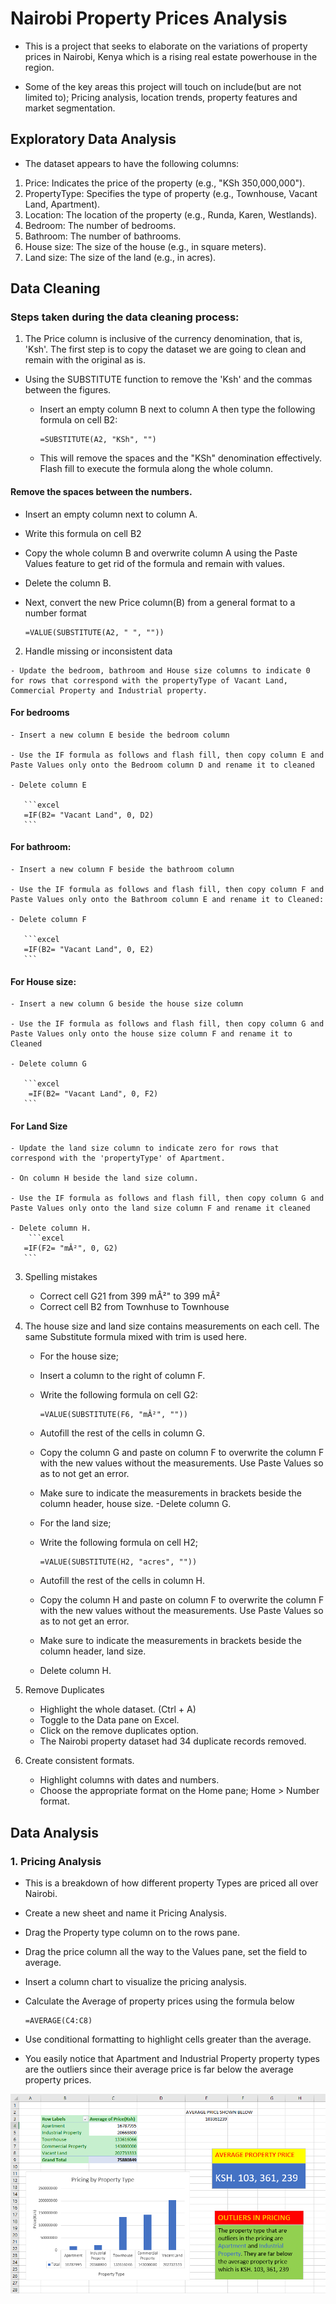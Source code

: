 # Nairobi Property Prices Analysis

- This is a project that seeks to elaborate on the variations of property prices in Nairobi, Kenya which is a rising real estate powerhouse in the region.

- Some of the key areas this project will touch on include(but are not limited to); Pricing analysis, location trends, property features and market segmentation.

## Exploratory Data Analysis

- The dataset appears to have the following columns:

1. Price: Indicates the price of the property (e.g., "KSh 350,000,000").
2. PropertyType: Specifies the type of property (e.g., Townhouse, Vacant Land, Apartment).
3. Location: The location of the property (e.g., Runda, Karen, Westlands).
4. Bedroom: The number of bedrooms.
5. Bathroom: The number of bathrooms.
6. House size: The size of the house (e.g., in square meters).
7. Land size: The size of the land (e.g., in acres).

## Data Cleaning

 ### Steps taken during the data cleaning process:

   1. The Price column is inclusive of the currency denomination, that is, 'Ksh'. The first step is to copy the dataset we are going to clean and remain with the original as is. 
   - Using the SUBSTITUTE function to remove the 'Ksh' and the commas between the figures.
     
     - Insert an empty column B next to column A then type the following formula on cell B2:

       ```excel
       =SUBSTITUTE(A2, "KSh", "")
       ```

     - This will remove the spaces and the "KSh" denomination effectively. Flash fill to execute the formula along the whole column.

 #### Remove the spaces between the numbers.

   - Insert an empty column next to column A.

   - Write this formula on cell B2
   
   - Copy the whole column B and overwrite column A using the Paste Values feature to get rid of the formula and remain with values.

   - Delete the column B.

   - Next, convert the new Price column(B) from a general format to a number format 

       ```excel
       =VALUE(SUBSTITUTE(A2, " ", ""))
       ```
     

  2. Handle missing or inconsistent data

    - Update the bedroom, bathroom and House size columns to indicate 0 for rows that correspond with the propertyType of Vacant Land, Commercial Property and Industrial property.
    
#### For bedrooms

    - Insert a new column E beside the bedroom column 

    - Use the IF formula as follows and flash fill, then copy column E and Paste Values only onto the Bedroom column D and rename it to cleaned

    - Delete column E

       ```excel
       =IF(B2= "Vacant Land", 0, D2)
       ```
 
#### For bathroom:

    - Insert a new column F beside the bathroom column 

    - Use the IF formula as follows and flash fill, then copy column F and Paste Values only onto the Bathroom column E and rename it to Cleaned:
    
    - Delete column F

       ```excel
       =IF(B2= "Vacant Land", 0, E2)
       ```

#### For House size:

    - Insert a new column G beside the house size column 

    - Use the IF formula as follows and flash fill, then copy column G and Paste Values only onto the house size column F and rename it to Cleaned
    
    - Delete column G

       ```excel
        =IF(B2= "Vacant Land", 0, F2)
       ```

#### For Land Size
     
    - Update the land size column to indicate zero for rows that correspond with the 'propertyType' of Apartment.

    - On column H beside the land size column.

    - Use the IF formula as follows and flash fill, then copy column G and Paste Values only onto the land size column F and rename it cleaned

    - Delete column H.
        ```excel
       =IF(F2= "mÂ²", 0, G2)
       ``` 

   3. Spelling mistakes

      - Correct cell G21 from 399 mÂ²" to 399 mÂ²
      - Correct cell B2 from Townhuse to Townhouse    

   4. The house size and land size contains measurements on each cell. The same Substitute formula mixed with trim is used here.
       - For the house size; 
       - Insert a column to the right of column F.
       - Write the following formula on cell G2:

           ```excel
           =VALUE(SUBSTITUTE(F6, "mÂ²", ""))
           ```

       - Autofill the rest of the cells in column G.
       - Copy the column G and paste on column F to overwrite the column F with the new values without the measurements. Use Paste Values so as to not get an error.
       - Make sure to indicate the measurements in brackets beside the column header, house size.
          -Delete column G.
      
       - For the land size;
       - Write the following formula on cell H2;

           ```excel
           =VALUE(SUBSTITUTE(H2, "acres", ""))
           ```

        - Autofill the rest of the cells in column H.
        - Copy the column H and paste on column F to overwrite the column F with the new values without the measurements. Use Paste Values so as to not get an error.
        - Make sure to indicate the measurements in brackets beside the column header, land size.
        - Delete column H.

   5. Remove Duplicates
       - Highlight the whole dataset. (Ctrl + A)
       - Toggle to the Data pane on Excel.
       - Click on the remove duplicates option.
       - The Nairobi property dataset had 34 duplicate records removed.

   6. Create consistent formats.
      - Highlight columns with dates and numbers.
      - Choose the appropriate format on the Home pane; Home > Number format.


## Data Analysis

### 1. Pricing Analysis

 - This is a breakdown of how different property Types are priced all over Nairobi.
 - Create a new sheet and name it Pricing Analysis.
 - Drag the Property type column on to the rows pane.
 - Drag the price column all the way to the Values pane, set the field to average.
 - Insert a column chart to visualize the pricing analysis.
 - Calculate the Average of property prices using the formula below
   
   ```excel
   =AVERAGE(C4:C8)
   ```
- Use conditional formatting to highlight cells greater than the average.
- You easily notice that Apartment and Industrial Property property types are the outliers since their average price is far below the average property prices.

![Excel Screenshot](images/Pricing_Analysis.png)




